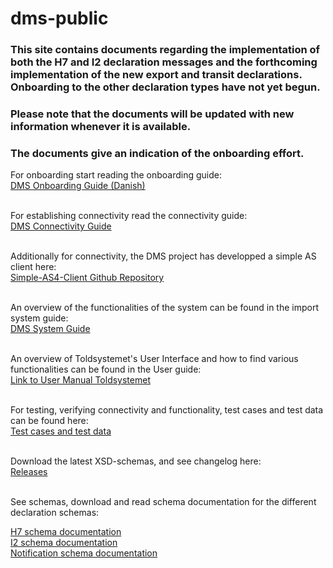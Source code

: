 # dms-public

### This site contains documents regarding the implementation of both the H7 and I2 declaration messages and the forthcoming implementation of the new export and transit declarations. Onboarding to the other declaration types have not yet begun.

### Please note that the documents will be updated with new information whenever it is available.

### The documents give an indication of the onboarding effort.

For onboarding start reading the onboarding guide: <br/>
[DMS Onboarding Guide (Danish)](Onboarding%20Documents/DMS%20Onboardingguide.pdf) <br/><br/>

For establishing connectivity read the connectivity guide: <br/>
[DMS Connectivity Guide](Onboarding%20Documents/DMS%20Connectivity%20Guide.pdf) <br/><br/>

Additionally for connectivity, the DMS project has developped a simple AS client here: <br/>
[Simple-AS4-Client Github Repository](https://github.com/skat/simple-as4-client) <br/><br/>

An overview of the functionalities of the system can be found in the import system guide: <br/>
[DMS System Guide](Onboarding%20Documents/DMS%20System%20Guide.pdf) <br/><br/>

An overview of Toldsystemet's User Interface and how to find various functionalities can be found in the User guide: <br/>
[Link to User Manual Toldsystemet](Onboarding%20Documents/DMS%20Online%20User%20Manuals/BrugermanualToldsystemet.pdf) <br/><br/>

For testing, verifying connectivity and functionality, test cases and test data can be found here: <br/>
[Test cases and test data](https://skat.github.io/dms-public/test-data) <br/><br/>


Download the latest XSD-schemas, and see changelog here: <br/>
[Releases](https://github.com/skat/dms-public/releases/) <br/><br/>

See schemas, download and read schema documentation for the different declaration schemas: <br/>

[H7 schema documentation](Import%20XSDs/H7%20XSDs) <br/>
[I2 schema documentation](Import%20XSDs/I2%20XSDs) <br/>
[Notification schema documentation](Notification%20XSDs) <br/>



